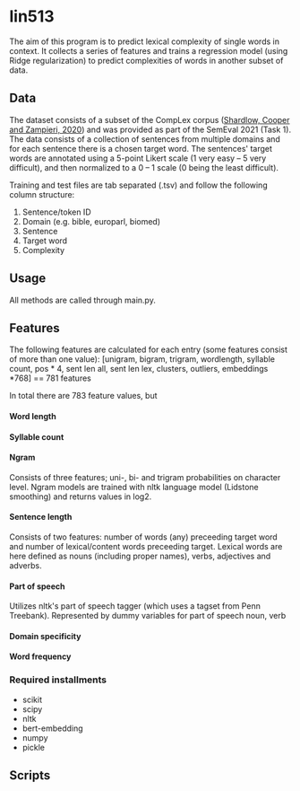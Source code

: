 # lin513

The aim of this program is to predict lexical complexity of single words in context. It collects a series of features and trains a regression model (using Ridge regularization) to predict complexities of words in another subset of data.

## Data
The dataset consists of a subset of the CompLex corpus ([Shardlow, Cooper and Zampieri, 2020](https://arxiv.org/pdf/2003.07008.pdf)) and was provided as part of the SemEval 2021 (Task 1). The data consists of a collection of sentences from multiple domains and for each sentence there is a chosen target word. The sentences' target words are annotated using a 5-point Likert scale (1 very easy – 5 very difficult), and then normalized to a 0 – 1 scale (0 being the least difficult). 

Training and test files are tab separated (.tsv) and follow the following column structure:
1. Sentence/token ID
2. Domain (e.g. bible, europarl, biomed)
3. Sentence
4. Target word
5. Complexity

## Usage

All methods are called through main.py. 

## Features

The following features are calculated for each entry (some features consist of more than one value):
\[unigram, bigram, trigram, wordlength, syllable count, pos * 4, sent len all, sent len lex, clusters, outliers, embeddings *768] == 781 features

In total there are 783 feature values, but 

#### Word length

#### Syllable count

#### Ngram

Consists of three features; uni-, bi- and trigram probabilities on character level. Ngram models are trained with nltk language model (Lidstone smoothing) and returns values in log2.

#### Sentence length
Consists of two features: number of words (any) preceeding target word and number of lexical/content words preceeding target. Lexical words are here defined as nouns (including proper names), verbs, adjectives and adverbs.

#### Part of speech
Utilizes nltk's part of speech tagger (which uses a tagset from Penn Treebank). Represented by dummy variables for part of speech noun, verb



#### Domain specificity

#### Word frequency

### Required installments

- scikit 
- scipy 
- nltk 
- bert-embedding 
- numpy
- pickle



## Scripts

